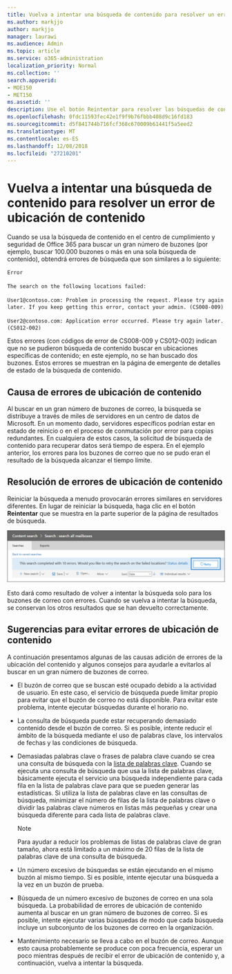 ```yaml
---
title: Vuelva a intentar una búsqueda de contenido para resolver un error de ubicación de contenido
ms.author: markjjo
author: markjjo
manager: laurawi
ms.audience: Admin
ms.topic: article
ms.service: o365-administration
localization_priority: Normal
ms.collection: ''
search.appverid:
- MOE150
- MET150
ms.assetid: ''
description: Use el botón Reintentar para resolver las búsquedas de contenido que tienen errores de ubicación de contenido.
ms.openlocfilehash: 0fdc11593fec42e1f9f9b76fbbb408d9c16fd183
ms.sourcegitcommit: d5f841744b716fcf368c670009b61441f5a5eed2
ms.translationtype: MT
ms.contentlocale: es-ES
ms.lasthandoff: 12/08/2018
ms.locfileid: "27210201"
---
```

# <a name="retry-a-content-search-to-resolve-a-content-location-error"></a>Vuelva a intentar una búsqueda de contenido para resolver un error de ubicación de contenido

Cuando se usa la búsqueda de contenido en el centro de cumplimiento y seguridad de Office 365 para buscar un gran número de buzones (por ejemplo, buscar 100.000 buzones o más en una sola búsqueda de contenido), obtendrá errores de búsqueda que son similares a lo siguiente:

```
Error

The search on the following locations failed:

User1@contoso.com: Problem in processing the request. Please try again later. If you keep getting this error, contact your admin. (CS008-009)

User2@contoso.com: Application error occurred. Please try again later. (CS012-002)
```

Estos errores (con códigos de error de CS008-009 y CS012-002) indican que no se pudieron búsqueda de contenido buscar en ubicaciones específicas de contenido; en este ejemplo, no se han buscado dos buzones. Estos errores se muestran en la página de emergente de detalles de estado de la búsqueda de contenido.

## <a name="cause-of-content-location-errors"></a>Causa de errores de ubicación de contenido

Al buscar en un gran número de buzones de correo, la búsqueda se distribuye a través de miles de servidores en un centro de datos de Microsoft. En un momento dado, servidores específicos podrían estar en estado de reinicio o en el proceso de conmutación por error para copias redundantes. En cualquiera de estos casos, la solicitud de búsqueda de contenido para recuperar datos será tiempo de espera. En el ejemplo anterior, los errores para los buzones de correo que no se pudo eran el resultado de la búsqueda alcanzar el tiempo límite.

## <a name="resolving-content-location-errors"></a>Resolución de errores de ubicación de contenido

Reiniciar la búsqueda a menudo provocarán errores similares en servidores diferentes. En lugar de reiniciar la búsqueda, haga clic en el botón **Reintentar** que se muestra en la parte superior de la página de resultados de búsqueda.

![Haga clic en el botón Reintentar para resolver errores de ubicación de contenido](media/retrycontentsearch3.png)

Esto dará como resultado de volver a intentar la búsqueda solo para los buzones de correo con errores. Cuando se vuelva a intentar la búsqueda, se conservan los otros resultados que se han devuelto correctamente.

## <a name="tips-to-avoid-content-location-errors"></a>Sugerencias para evitar errores de ubicación de contenido

A continuación presentamos algunas de las causas adición de errores de la ubicación del contenido y algunos consejos para ayudarle a evitarlos al buscar en un gran número de buzones de correo.

- El buzón de correo que se buscan esté ocupado debido a la actividad de usuario. En este caso, el servicio de búsqueda puede limitar propio para evitar que el buzón de correo no está disponible. Para evitar este problema, intente ejecutar búsquedas durante el horario no.

- La consulta de búsqueda puede estar recuperando demasiado contenido desde el buzón de correo. Si es posible, intente reducir el ámbito de la búsqueda mediante el uso de palabras clave, los intervalos de fechas y las condiciones de búsqueda.

- Demasiadas palabras clave o frases de palabra clave cuando se crea una consulta de búsqueda con la [lista de palabras clave](view-keyword-statistics-for-content-search.md#get-keyword-statistics-for-content-searches). Cuando se ejecuta una consulta de búsqueda que usa la lista de palabras clave, básicamente ejecuta el servicio una búsqueda independiente para cada fila en la lista de palabras clave para que se pueden generar las estadísticas. Si utiliza la lista de palabras clave en las consultas de búsqueda, minimizar el número de filas de la lista de palabras clave o dividir las palabras clave números en listas más pequeñas y crear una búsqueda diferente para cada lista de palabras clave.

  > [!NOTE]
  > Para ayudar a reducir los problemas de listas de palabras clave de gran tamaño, ahora está limitado a un máximo de 20 filas de la lista de palabras clave de una consulta de búsqueda.

- Un número excesivo de búsquedas se están ejecutando en el mismo buzón al mismo tiempo. Si es posible, intente ejecutar una búsqueda a la vez en un buzón de prueba.

- Búsqueda de un número excesivo de buzones de correo en una sola búsqueda. La probabilidad de errores de ubicación de contenido aumenta al buscar en un gran número de buzones de correo. Si es posible, intente ejecutar varias búsquedas de modo que cada búsqueda incluye un subconjunto de los buzones de correo en la organización.

- Mantenimiento necesario se lleva a cabo en el buzón de correo. Aunque esto causa probablemente se produce con poca frecuencia, esperar un poco mientras después de recibir el error de ubicación de contenido y, a continuación, vuelva a intentar la búsqueda.
